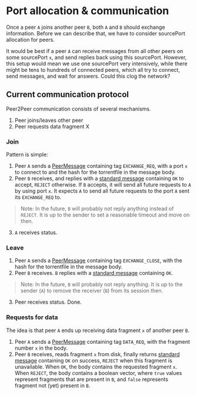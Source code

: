 # Port allocation & communication
Once a peer `A` joins another peer `B`, both `A` and `B` should exchange information.
Before we can describe that, we have to consider sourcePort allocation for peers.

It would be best if a peer `A` can receive messages from all other peers on some sourcePort `x`, and send replies back using this sourcePort.
However, this setup would mean we use one sourcePort very intensively, while there might be tens to hundreds of connected peers, which all try to connect, send messages, and wait for answers.
Could this clog the network?

## Current communication protocol
Peer2Peer communication consists of several mechanisms.

 1. Peer joins/leaves other peer
 2. Peer requests data fragment X

### Join
Pattern is simple:
 1. Peer `A` sends a [PeerMessage](/src/peer/connection/message/peer/message.h) containing tag `EXCHANGE_REQ`, with a port `x` to connect to and the hash for the torrentfile in the message body.
 2. Peer `B` receives, and replies with a [standard message](/src/shared/connection/message/message.h) containing `OK` to accept, `REJECT` otherwise.
 If `B` accepts, it will send all future requests to `A` by using port `x`. It expects `A` to send all future requests to the port `A` sent its `EXCHANGE_REQ` to.

> Note: In the future, `B` will probably not reply anything instead of `REJECT`. It is up to the sender to set a reasonable timeout and move on then.
 3. `A` receives status. 


### Leave
 1. Peer `A` sends a [PeerMessage](/src/peer/connection/message/peer/message.h) containing tag `EXCHANGE_CLOSE`, with the hash for the torrentfile in the message body.
 2. Peer `B` receives. `B` replies with a [standard message](/src/shared/connection/message/message.h) containing `OK`.

> Note: In the future, `B` will probably not reply anything. It is up to the sender (`A`) to remove the receiver (`B`) from its session then.
 3. Peer receives status. Done.


### Requests for data
The idea is that peer `A` ends up receiving data fragment `x` of another peer `B`.
 1. Peer `A` sends a [PeerMessage](/src/peer/connection/message/peer/message.h) containing tag `DATA_REQ`, with the fragment number `x` in the body.
 2. Peer `B` receives, reads fragment `x` from disk, finally returns [standard message](/src/shared/connection/message/message.h) containing `OK` on success, `REJECT` when this fragment is unavailable. When `OK`, the body contains the requested fragment `x`. When `REJECT`, the body contains a boolean vector, where `true` values represent fragments that are present in `B`, and `false` represents fragment not (yet) present in `B`.

